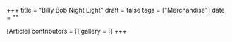 +++
title = "Billy Bob Night Light"
draft = false
tags = ["Merchandise"]
date = ""

[Article]
contributors = []
gallery = []
+++